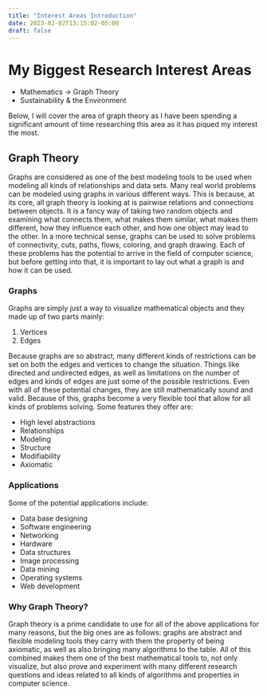 ```yaml
---
title: "Interest Areas Introduction"
date: 2023-02-02T13:15:02-05:00
draft: false
---
```


# My Biggest Research Interest Areas

- Mathematics &rarr; Graph Theory
- Sustainability & the Environment

Below, I will cover the area of graph theory as I have been spending a significant amount of time researching this area as it has piqued my interest the most. 

## Graph Theory

Graphs are considered as one of the best modeling tools to be used when modeling all kinds of relationships and data sets. Many real world problems can be modeled using graphs in various different ways. This is because, at its core, all graph theory is looking at is pairwise relations and connections between objects. It is a fancy way of taking two random objects and examining what connects them, what makes them similar, what makes them different, how they influence each other, and how one object may lead to the other. In a more technical sense, graphs can be used to solve problems of connectivity, cuts, paths, flows, coloring, and graph drawing. Each of these problems has the potential to arrive in the field of computer science, but before getting into that, it is important to lay out what a graph is and how it can be used.

### Graphs

Graphs are simply just a way to visualize mathematical objects and they made up of two parts mainly:

1. Vertices
2. Edges

Because graphs are so abstract, many different kinds of restrictions can be set on both the edges and vertices to change the situation. Things like directed and undirected edges, as well as limitations on the number of edges and kinds of edges are just some of the possible restrictions. Even with all of these potential changes, they are still mathematically sound and valid. Because of this, graphs become a very flexible tool that allow for all kinds of problems solving. Some features they offer are:

- High level abstractions
- Relationships
- Modeling
- Structure
- Modifiability
- Axiomatic

### Applications

Some of the potential applications include:

- Data base designing
- Software engineering
- Networking
- Hardware
- Data structures
- Image processing
- Data mining
- Operating systems
- Web development

### Why Graph Theory?

Graph theory is a prime candidate to use for all of the above applications for many reasons, but the big ones are as follows: graphs are abstract and flexible modeling tools they carry with them the property of being axiomatic, as well as also bringing many algorithms to the table. All of this combined makes them one of the best mathematical tools to, not only visualize, but also prove and experiment with many different research questions and ideas related to all kinds of algorithms and properties in computer science.
